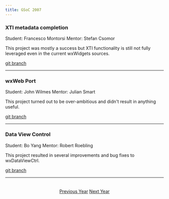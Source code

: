 ```yaml
---
title: GSoC 2007
---
```


### XTI metadata completion
Student: Francesco Montorsi
Mentor: Stefan Csomor

This project was mostly a success but XTI functionality is still not fully
leveraged even in the current wxWidgets sources.

[git branch](https://github.com/wxWidgets/wxWidgets/tree/SOC2007_XTI)

----

### wxWeb Port
Student: John Wilmes
Mentor: Julian Smart

This project turned out to be over-ambitious and didn't result in anything
useful.

[git branch](https://github.com/wxWidgets/wxWidgets/tree/SOC2007_WXWEB)

----

### Data View Control
Student: Bo Yang
Mentor: Robert Roebling

This project resulted in several improvements and bug fixes to wxDataViewCtrl.

[git branch](https://github.com/wxWidgets/wxWidgets/tree/SOC2007_DVC)

----

<p style="margin-top: 2.5em; text-align: center;">
  <a href="../2006/" class="btn btn-lg btn-default"><i class="fa fa-arrow-circle-left fa-fw"></i> Previous Year</a>
  <a href="../2008/" class="btn btn-lg btn-default">Next Year <i class="fa fa-arrow-circle-right fa-fw"></i></a>
</p>
